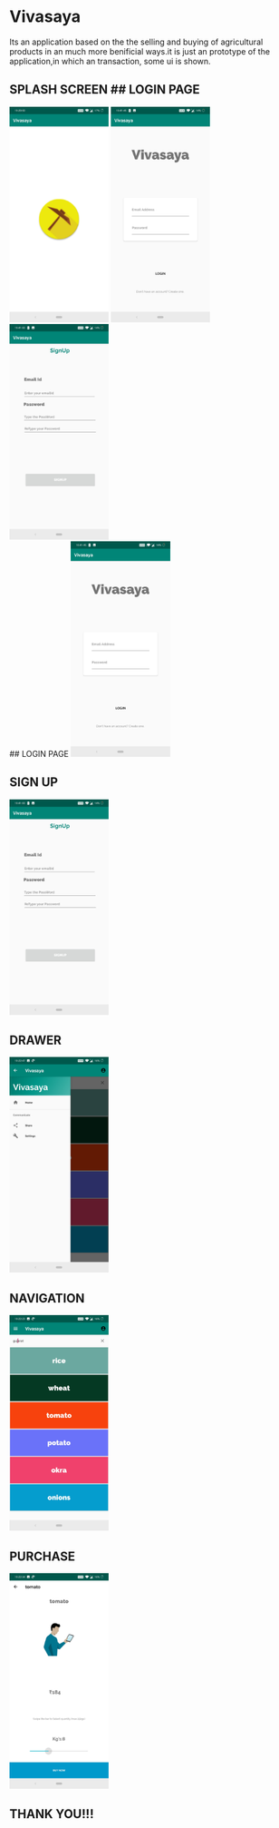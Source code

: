 # Vivasaya
Its an application based on the the selling and buying of agricultural products in an much more benificial ways.it is just an prototype of the application,in which an transaction, some ui is shown. 

## SPLASH SCREEN  ## LOGIN PAGE 
<div>
<img src="./screenshots/splash.jpg" height="380px"/>
<img src="./screenshots/login.jpg" height="380px"/>
<img src="./screenshots/signup.jpg" height="380px"/>
  </div>
## LOGIN PAGE

<img src="./screenshots/login.jpg" height="380px"/>

## SIGN UP
<img src="./screenshots/signup.jpg" height="380px"/>

## DRAWER
<img src="./screenshots/drawer.jpg" height="380px"/>

## NAVIGATION
<img src="./screenshots/navigation.jpg" height="380px"/>

## PURCHASE
<img src="./screenshots/purchase.jpg" height="380px"/>

## THANK YOU!!!

